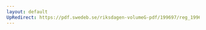 ```yaml
---
layout: default
UpRedirect: https://pdf.swedeb.se/riksdagen-volumeG-pdf/199697/reg_199697/reg_199697_0009.pdf
---
```

